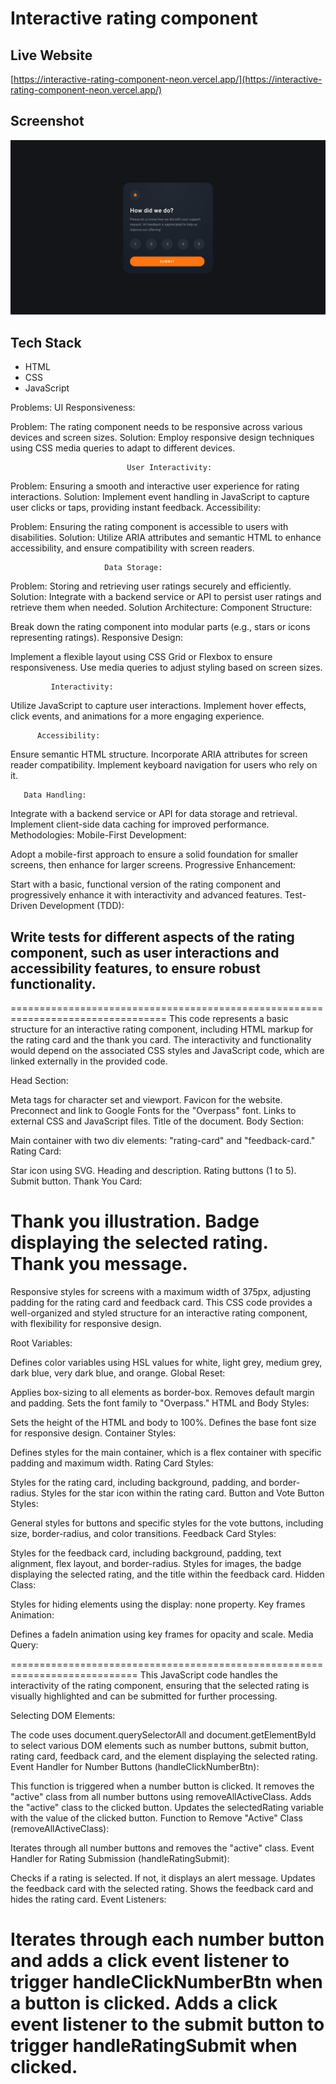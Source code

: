 # Interactive rating component

## Live Website

[https://interactive-rating-component-neon.vercel.app/](https://interactive-rating-component-neon.vercel.app/)

## Screenshot

![Screenshot](/design/desktop-design.jpg)

## Tech Stack

- HTML
- CSS
- JavaScript



                  
Problems:
                           UI Responsiveness:

Problem: 
The rating component needs to be responsive across various devices and screen sizes.
Solution: 
Employ responsive design techniques using CSS media queries to adapt to different devices.

                              User Interactivity:

Problem: 
Ensuring a smooth and interactive user experience for rating interactions.
Solution: 
Implement event handling in JavaScript to capture user clicks or taps, providing instant feedback.
                       Accessibility:

Problem:
 Ensuring the rating component is accessible to users with disabilities.
Solution: 
Utilize ARIA attributes and semantic HTML to enhance accessibility, and ensure compatibility with screen readers.

                         Data Storage:

Problem: Storing and retrieving user ratings securely and efficiently.
Solution: Integrate with a backend service or API to persist user ratings and retrieve them when needed.
                          Solution Architecture:
         Component Structure:

Break down the rating component into modular parts (e.g., stars or icons representing ratings).
              Responsive Design:

Implement a flexible layout using CSS Grid or Flexbox to ensure responsiveness.
Use media queries to adjust styling based on screen sizes.

             Interactivity:

Utilize JavaScript to capture user interactions.
Implement hover effects, click events, and animations for a more engaging experience.

          Accessibility:

Ensure semantic HTML structure.
Incorporate ARIA attributes for screen reader compatibility.
Implement keyboard navigation for users who rely on it.

       Data Handling:

Integrate with a backend service or API for data storage and retrieval.
Implement client-side data caching for improved performance.
Methodologies:
Mobile-First Development:

Adopt a mobile-first approach to ensure a solid foundation for smaller screens, then enhance for larger screens.
Progressive Enhancement:

Start with a basic, functional version of the rating component and progressively enhance it with interactivity and advanced features.
Test-Driven Development (TDD):

Write tests for different aspects of the rating component, such as user interactions and accessibility features, to ensure robust functionality.
- 
=================================================================================
This code represents a basic structure for an interactive rating component, including HTML markup for the rating card and the thank you card. The interactivity and functionality would depend on the associated CSS styles and JavaScript code, which are linked externally in the provided code.

Head Section:

Meta tags for character set and viewport.
Favicon for the website.
Preconnect and link to Google Fonts for the "Overpass" font.
Links to external CSS and JavaScript files.
Title of the document.
Body Section:

Main container with two div elements: "rating-card" and "feedback-card."
Rating Card:

Star icon using SVG.
Heading and description.
Rating buttons (1 to 5).
Submit button.
Thank You Card:

Thank you illustration.
Badge displaying the selected rating.
Thank you message.
=============================================================

Responsive styles for screens with a maximum width of 375px, adjusting padding for the rating card and feedback card.
This CSS code provides a well-organized and styled structure for an interactive rating component, with flexibility for responsive design.

Root Variables:

Defines color variables using HSL values for white, light grey, medium grey, dark blue, very dark blue, and orange.
Global Reset:

Applies box-sizing to all elements as border-box.
Removes default margin and padding.
Sets the font family to "Overpass."
HTML and Body Styles:

Sets the height of the HTML and body to 100%.
Defines the base font size for responsive design.
Container Styles:

Defines styles for the main container, which is a flex container with specific padding and maximum width.
Rating Card Styles:

Styles for the rating card, including background, padding, and border-radius.
Styles for the star icon within the rating card.
Button and Vote Button Styles:

General styles for buttons and specific styles for the vote buttons, including size, border-radius, and color transitions.
Feedback Card Styles:

Styles for the feedback card, including background, padding, text alignment, flex layout, and border-radius.
Styles for images, the badge displaying the selected rating, and the title within the feedback card.
Hidden Class:

Styles for hiding elements using the display: none property.
Key frames Animation:

Defines a fadeIn animation using key frames for opacity and scale.
Media Query:

============================================================================
This JavaScript code handles the interactivity of the rating component, ensuring that the selected rating is visually highlighted and can be submitted for further processing.

Selecting DOM Elements:

The code uses document.querySelectorAll and document.getElementById to select various DOM elements such as number buttons, submit button, rating card, feedback card, and the element displaying the selected rating.
Event Handler for Number Buttons (handleClickNumberBtn):

This function is triggered when a number button is clicked.
It removes the "active" class from all number buttons using removeAllActiveClass.
Adds the "active" class to the clicked button.
Updates the selectedRating variable with the value of the clicked button.
Function to Remove "Active" Class (removeAllActiveClass):

Iterates through all number buttons and removes the "active" class.
Event Handler for Rating Submission (handleRatingSubmit):

Checks if a rating is selected. If not, it displays an alert message.
Updates the feedback card with the selected rating.
Shows the feedback card and hides the rating card.
Event Listeners:

Iterates through each number button and adds a click event listener to trigger handleClickNumberBtn when a button is clicked.
Adds a click event listener to the submit button to trigger handleRatingSubmit when clicked.
==================================================================
